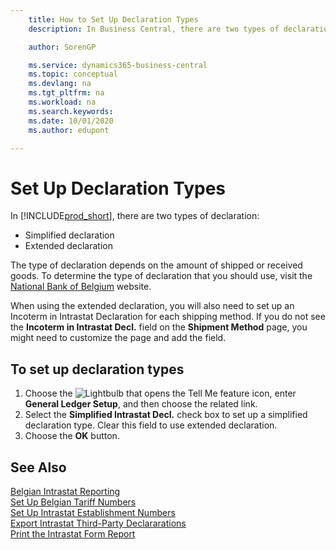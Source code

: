 ```yaml
---
    title: How to Set Up Declaration Types
    description: In Business Central, there are two types of declaration.

    author: SorenGP

    ms.service: dynamics365-business-central
    ms.topic: conceptual
    ms.devlang: na
    ms.tgt_pltfrm: na
    ms.workload: na
    ms.search.keywords:
    ms.date: 10/01/2020
    ms.author: edupont

---
```

# Set Up Declaration Types
In [!INCLUDE[prod_short](../../includes/prod_short.md)], there are two types of declaration:  

- Simplified declaration  
- Extended declaration  

The type of declaration depends on the amount of shipped or received goods. To determine the type of declaration that you should use, visit the [National Bank of Belgium](https://aka.ms/BelgianNationalBank) website.  

When using the extended declaration, you will also need to set up an Incoterm in Intrastat Declaration for each shipping method. If you do not see the **Incoterm in Intrastat Decl.** field on the **Shipment Method** page, you might need to customize the page and add the field.

## To set up declaration types  

1.  Choose the ![Lightbulb that opens the Tell Me feature](../../media/ui-search/search_small.png "Tell me what you want to do") icon, enter **General Ledger Setup**, and then choose the related link.  
2.  Select the **Simplified Intrastat Decl.** check box to set up a simplified declaration type. Clear this field to use extended declaration.  
3.  Choose the **OK** button.  

## See Also  
 [Belgian Intrastat Reporting](belgian-intrastat-reporting.md)   
 [Set Up Belgian Tariff Numbers](how-to-set-up-belgian-tariff-numbers.md)   
 [Set Up Intrastat Establishment Numbers](how-to-set-up-intrastat-establishment-numbers.md)   
 [Export Intrastat Third-Party Declararations](how-to-export-intrastat-third-party-declararations.md)   
 [Print the Intrastat Form Report](how-to-print-the-intrastat-form-report.md)
